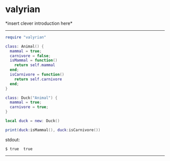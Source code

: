 # valyrian

\*insert clever introduction here\*

---

```lua
require "valyrian"

class: Animal() {
  mammal = true;
  carnivore = false;
  isMammal = function()
    return self.mammal
  end;
  isCarnivore = function()
    return self.carnivore
  end;
}

class: Duck("Animal") {
  mammal = true;
  carnivore = true;
}

local duck = new: Duck()

print(duck:isMammal(), duck:isCarnivore())
```

stdout:

```
$ true	true
```

---

